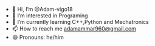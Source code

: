 - 👋 Hi, I’m @Adam-vigo18
- 👀 I’m interested in Programing
- 🌱 I’m currently learning C++,Python and Mechatronics
- 📫 How to reach me adamammar960@gmail.com
- 😄 Pronouns: he/him


<!---
Adam-vigo18/Adam-vigo18 is a ✨ special ✨ repository because its `README.md` (this file) appears on your GitHub profile.
You can click the Preview link to take a look at your changes.
--->
